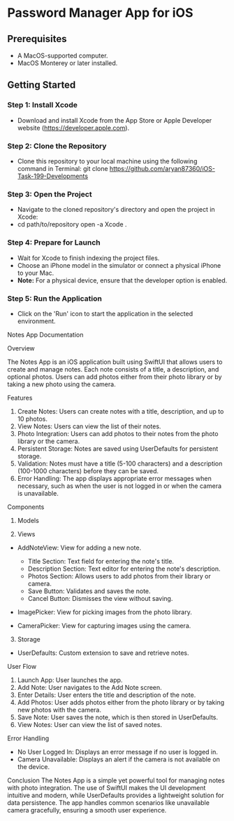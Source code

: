 # Password Manager App for iOS

## Prerequisites
- A MacOS-supported computer.
- MacOS Monterey or later installed.

## Getting Started

### Step 1: Install Xcode
- Download and install Xcode from the App Store or Apple Developer website (https://developer.apple.com).

### Step 2: Clone the Repository
- Clone this repository to your local machine using the following command in Terminal:
git clone https://github.com/aryan87360/iOS-Task-199-Developments

### Step 3: Open the Project
- Navigate to the cloned repository's directory and open the project in Xcode:
- cd path/to/repository open -a Xcode .

### Step 4: Prepare for Launch
- Wait for Xcode to finish indexing the project files.
- Choose an iPhone model in the simulator or connect a physical iPhone to your Mac.
- **Note:** For a physical device, ensure that the developer option is enabled.

### Step 5: Run the Application
- Click on the 'Run' icon to start the application in the selected environment.



Notes App Documentation

Overview

The Notes App is an iOS application built using SwiftUI that allows users to create and manage notes. Each note consists of a title, a description, and optional photos. Users can add photos either from their photo library or by taking a new photo using the camera.

Features

1. Create Notes: Users can create notes with a title, description, and up to 10 photos.
2. View Notes: Users can view the list of their notes.
3. Photo Integration: Users can add photos to their notes from the photo library or the camera.
4. Persistent Storage: Notes are saved using UserDefaults for persistent storage.
5. Validation: Notes must have a title (5-100 characters) and a description (100-1000 characters) before they can be saved.
6. Error Handling: The app displays appropriate error messages when necessary, such as when the user is not logged in or when the camera is unavailable.

Components

1. Models

2. Views

* AddNoteView: View for adding a new note.
    * Title Section: Text field for entering the note's title.
    * Description Section: Text editor for entering the note's description.
    * Photos Section: Allows users to add photos from their library or camera.
    * Save Button: Validates and saves the note.
    * Cancel Button: Dismisses the view without saving.

* ImagePicker: View for picking images from the photo library.
* CameraPicker: View for capturing images using the camera.

3. Storage

* UserDefaults: Custom extension to save and retrieve notes.

User Flow

1. Launch App: User launches the app.
2. Add Note: User navigates to the Add Note screen.
3. Enter Details: User enters the title and description of the note.
4. Add Photos: User adds photos either from the photo library or by taking new photos with the camera.
5. Save Note: User saves the note, which is then stored in UserDefaults.
6. View Notes: User can view the list of saved notes.

Error Handling

* No User Logged In: Displays an error message if no user is logged in.
* Camera Unavailable: Displays an alert if the camera is not available on the device.

Conclusion
The Notes App is a simple yet powerful tool for managing notes with photo integration. The use of SwiftUI makes the UI development intuitive and modern, while UserDefaults provides a lightweight solution for data persistence. The app handles common scenarios like unavailable camera gracefully, ensuring a smooth user experience.
